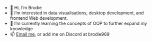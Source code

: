 - 👋 Hi, I’m Brodie
- 👀 I’m interested in data visualisations, desktop development, and frontend Web development. 
- 🌱 I’m currently learning the concepts of OOP to further expand my knowledge
- 📫 <a href="mailto:brodesp09@gmail.com">Email me</a>, or add me on Discord at brodie969
